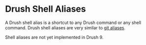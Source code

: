 Drush Shell Aliases
===================

A Drush shell alias is a shortcut to any Drush command or any shell command. Drush shell aliases are very similar to [git aliases](https://git.wiki.kernel.org/index.php/Aliases\#Advanced).

Shell aliases are not yet implemented in Drush 9.
